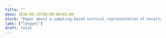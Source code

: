 ```yaml
---
title: ""
date: 2016-09-15T00:00:00+01:00
blurb: "Paper about a sampling-based cortical representation of uncertainty in press at Neuron"
labs: ["lengyel"]
draft: false
---
```

